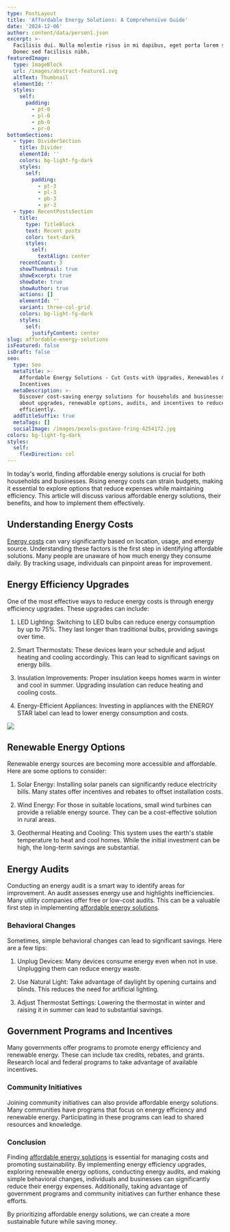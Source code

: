 ```yaml
---
type: PostLayout
title: 'Affordable Energy Solutions: A Comprehensive Guide'
date: '2024-12-06'
author: content/data/person1.json
excerpt: >-
  Facilisis dui. Nulla molestie risus in mi dapibus, eget porta lorem semper.
  Donec sed facilisis nibh.
featuredImage:
  type: ImageBlock
  url: /images/abstract-feature1.svg
  altText: Thumbnail
  elementId: ''
  styles:
    self:
      padding:
        - pt-0
        - pl-0
        - pb-0
        - pr-0
bottomSections:
  - type: DividerSection
    title: Divider
    elementId: ''
    colors: bg-light-fg-dark
    styles:
      self:
        padding:
          - pt-3
          - pl-3
          - pb-3
          - pr-3
  - type: RecentPostsSection
    title:
      type: TitleBlock
      text: Recent posts
      color: text-dark
      styles:
        self:
          textAlign: center
    recentCount: 3
    showThumbnail: true
    showExcerpt: true
    showDate: true
    showAuthor: true
    actions: []
    elementId: ''
    variant: three-col-grid
    colors: bg-light-fg-dark
    styles:
      self:
        justifyContent: center
slug: affordable-energy-solutions
isFeatured: false
isDraft: false
seo:
  type: Seo
  metaTitle: >-
    Affordable Energy Solutions - Cut Costs with Upgrades, Renewables &
    Incentives
  metaDescription: >-
    Discover cost-saving energy solutions for households and businesses. Learn
    about upgrades, renewable options, audits, and incentives to reduce costs
    efficiently.
  addTitleSuffix: true
  metaTags: []
  socialImage: /images/pexels-gustavo-fring-4254172.jpg
colors: bg-light-fg-dark
styles:
  self:
    flexDirection: col
---
```



In today's world, finding affordable energy solutions is crucial for both households and businesses. Rising energy costs can strain budgets, making it essential to explore options that reduce expenses while maintaining efficiency. This article will discuss various affordable energy solutions, their benefits, and how to implement them effectively.

## Understanding Energy Costs

[Energy costs](https://termina.io/pricing) can vary significantly based on location, usage, and energy source. Understanding these factors is the first step in identifying affordable solutions. Many people are unaware of how much energy they consume daily. By tracking usage, individuals can pinpoint areas for improvement.

## Energy Efficiency Upgrades

One of the most effective ways to reduce energy costs is through energy efficiency upgrades. These upgrades can include:

1.  LED Lighting: Switching to LED bulbs can reduce energy consumption by up to 75%. They last longer than traditional bulbs, providing savings over time.


2.  Smart Thermostats: These devices learn your schedule and adjust heating and cooling accordingly. This can lead to significant savings on energy bills.


3.  Insulation Improvements: Proper insulation keeps homes warm in winter and cool in summer. Upgrading insulation can reduce heating and cooling costs.


4.  Energy-Efficient Appliances: Investing in appliances with the ENERGY STAR label can lead to lower energy consumption and costs.


![](/images/pexels-gustavo-fring-4254172.jpg)

## Renewable Energy Options

Renewable energy sources are becoming more accessible and affordable. Here are some options to consider:

1.  Solar Energy: Installing solar panels can significantly reduce electricity bills. Many states offer incentives and rebates to offset installation costs.


2.  Wind Energy: For those in suitable locations, small wind turbines can provide a reliable energy source. They can be a cost-effective solution in rural areas.


3.  Geothermal Heating and Cooling: This system uses the earth's stable temperature to heat and cool homes. While the initial investment can be high, the long-term savings are substantial.


## Energy Audits

Conducting an energy audit is a smart way to identify areas for improvement. An audit assesses energy use and highlights inefficiencies. Many utility companies offer free or low-cost audits. This can be a valuable first step in implementing [affordable energy solutions](https://termina.io/).

### Behavioral Changes

Sometimes, simple behavioral changes can lead to significant savings. Here are a few tips:

1.  Unplug Devices: Many devices consume energy even when not in use. Unplugging them can reduce energy waste.


2.  Use Natural Light: Take advantage of daylight by opening curtains and blinds. This reduces the need for artificial lighting.


3.  Adjust Thermostat Settings: Lowering the thermostat in winter and raising it in summer can lead to substantial savings.


## Government Programs and Incentives

Many governments offer programs to promote energy efficiency and renewable energy. These can include tax credits, rebates, and grants. Research local and federal programs to take advantage of available incentives.

### Community Initiatives

Joining community initiatives can also provide affordable energy solutions. Many communities have programs that focus on energy efficiency and renewable energy. Participating in these programs can lead to shared resources and knowledge.

### Conclusion

Finding [affordable energy solutions](https://termina.io/pricing) is essential for managing costs and promoting sustainability. By implementing energy efficiency upgrades, exploring renewable energy options, conducting energy audits, and making simple behavioral changes, individuals and businesses can significantly reduce their energy expenses. Additionally, taking advantage of government programs and community initiatives can further enhance these efforts.

By prioritizing affordable energy solutions, we can create a more sustainable future while saving money.
